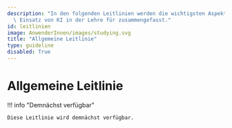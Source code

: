 ```yaml
---
description: "In den folgenden Leitlinien werden die wichtigsten Aspekte für den\
  \ Einsatz von KI in der Lehre für zusammengefasst."
id: leitlinien
image: AnwenderInnen/images/studying.svg
title: "Allgemeine Leitlinie"
type: guideline
disabled: True
---
```


# Allgemeine Leitlinie

!!! info "Demnächst verfügbar"

    Diese Leitlinie wird demnächst verfügbar. 


